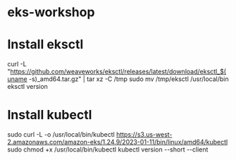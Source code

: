 # eks-workshop

<h1> Install eksctl </h1>

curl -L "https://github.com/weaveworks/eksctl/releases/latest/download/eksctl_$(uname -s)_amd64.tar.gz" | tar xz -C /tmp
sudo mv /tmp/eksctl /usr/local/bin
eksctl version

<h1> Install kubectl </h1>

sudo curl -L -o /usr/local/bin/kubectl https://s3.us-west-2.amazonaws.com/amazon-eks/1.24.9/2023-01-11/bin/linux/amd64/kubectl
sudo chmod +x /usr/local/bin/kubectl
kubectl version --short --client

